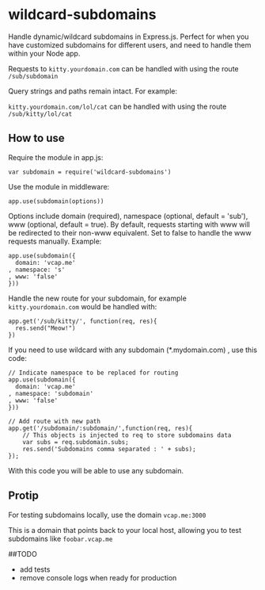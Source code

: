 wildcard-subdomains
==================

Handle dynamic/wildcard subdomains in Express.js. Perfect for when you have customized subdomains for different users, and need to handle them within your Node app.

Requests to `kitty.yourdomain.com` can be handled with using the route `/sub/subdomain`

Query strings and paths remain intact. For example:

`kitty.yourdomain.com/lol/cat` can be handled with using the route `/sub/kitty/lol/cat`

## How to use

Require the module in app.js:

`var subdomain = require('wildcard-subdomains')`

Use the module in middleware:

`app.use(subdomain(options))`

Options include domain (required), namespace (optional, default = 'sub'), www (optional, default = true). By default, requests starting with www will be redirected to their non-www equivalent. Set to false to handle the www requests manually. Example:

```
app.use(subdomain({
  domain: 'vcap.me'
, namespace: 's'
, www: 'false'
}))
```

Handle the new route for your subdomain, for example `kitty.yourdomain.com` would be handled with:

```
app.get('/sub/kitty/', function(req, res){
  res.send("Meow!")
})
```

If you need to use wildcard with any subdomain (*.mydomain.com) , use this code:
```
// Indicate namespace to be replaced for routing
app.use(subdomain({
  domain: 'vcap.me'
, namespace: 'subdomain'
, www: 'false'
}))

// Add route with new path
app.get('/subdomain/:subdomain/',function(req, res){
    // This objects is injected to req to store subdomains data
    var subs = req.subdomain.subs;
    res.send('Subdomains comma separated : ' + subs);
});

```

With this code you will be able to use any subdomain.


## Protip

For testing subdomains locally, use the domain `vcap.me:3000`

This is a domain that points back to your local host, allowing you to test subdomains like `foobar.vcap.me`

##TODO
- add tests
- remove console logs when ready for production

